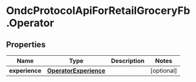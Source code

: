 # OndcProtocolApiForRetailGroceryFb.Operator

## Properties
Name | Type | Description | Notes
------------ | ------------- | ------------- | -------------
**experience** | [**OperatorExperience**](OperatorExperience.md) |  | [optional] 
